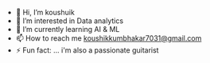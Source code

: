 - 👋 Hi, I’m koushuik
- 👀 I’m interested in Data analytics
- 🌱 I’m currently learning AI & ML
- 📫 How to reach me koushikkumbhakar7031@gmail.com
- ⚡ Fun fact: ... i'm also a passionate guitarist 

<!---
koushik7031/koushik7031 is a ✨ special ✨ repository because its `README.md` (this file) appears on your GitHub profile.
You can click the Preview link to take a look at your changes.
--->
